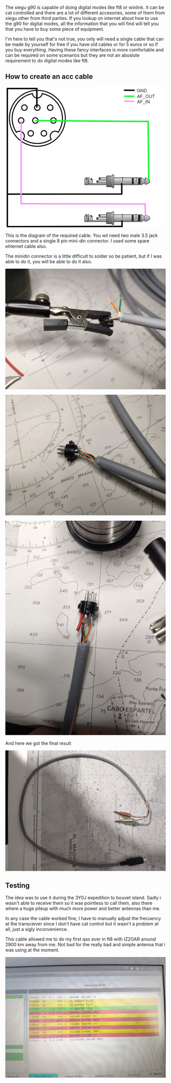 The xiegu g90 is capable of doing digital modes like ft8 or winlink. It can be cat controlled and there are a lot of different accesories, some of them from xiegu other from third parties. If you lookup on internet about how to use the g90 for digital modes, all the information that you will find will tell you that you have to buy some piece of equipment.

I'm here to tell you that's not true, you only will need a single cable that can be made by yourself for free if you have old cables or for 5 euros or so if you buy everything. Having these fancy interfaces is more comfortable and can be required on some scenarios but they are not an aboslute requirement to do digital modes like ft8.


## How to create an acc cable

![acc-cacble-xiegu](/en/assets/images/acc-cable-xiegu.png)

This is the diagram of the required cable. You wil need two male 3.5 jack connectors and a single 8 pin mini-din connector. I used some spare ehternet cable also.

The minidin connector is a little difficult to solder so be patient, but if I was able to do it, you will be able to do it also.

![xiegu-cable-soldering1](/en/assets/images/xiegu-cable-soldering1.jpg)

![xiegu-cable-soldering2](/en/assets/images/xiegu-cable-soldering2.jpg)

![xiegu-cable-soldering3](/en/assets/images/xiegu-cable-soldering3.jpg)

And here we got the final result

![xiegu-cable-finished](/en/assets/images/xiegu-cable-finished.jpg)

## Testing

The idea was to use it during the 3Y0J expedition to bouvet island. Sadly i wasn't able to receive them so it was pointless to call them, also there where a huge pileup with much more power and better antennas than me.

In any case the cable worked fine, I have to manually adjust the frecuency at the transceiver since I don't have cat control but it wasn't a problem at all, just a sigly inconvenience.

This cable allowed me to do my first qso ever in ft8 with IZ2OAR around 2900 km away from me. Not bad for the really bad and simple antenna that i was using at the moment.

![first-ft8-qso](/en/assets/images/first-ft8-qso.jpg)